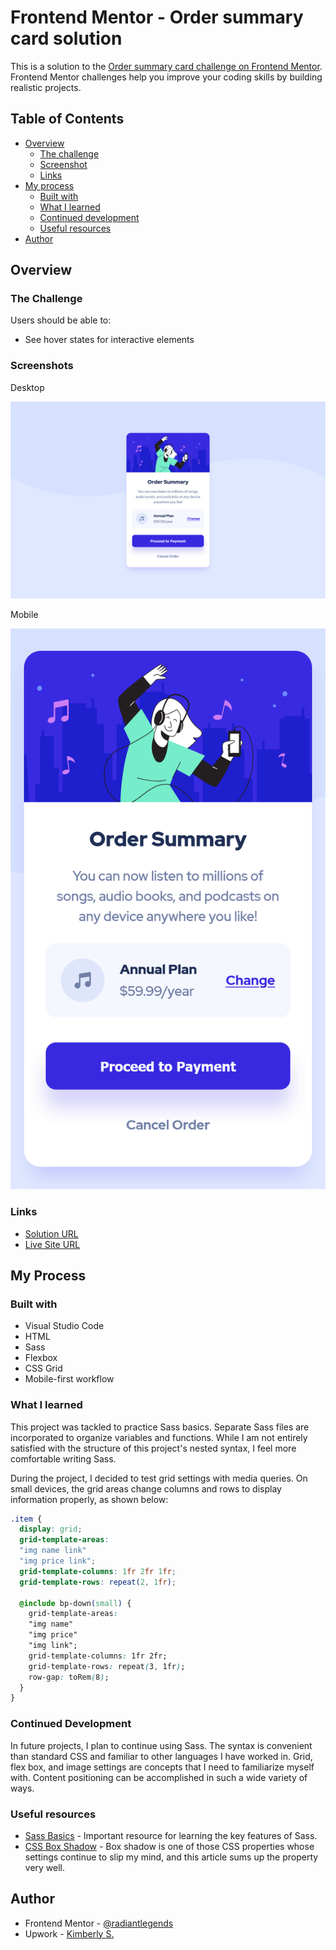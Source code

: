 # Frontend Mentor - Order summary card solution

This is a solution to the [Order summary card challenge on Frontend Mentor](https://www.frontendmentor.io/challenges/order-summary-component-QlPmajDUj). Frontend Mentor challenges help you improve your coding skills by building realistic projects. 

## Table of Contents

- [Overview](#overview)
  - [The challenge](#the-challenge)
  - [Screenshot](#screenshot)
  - [Links](#links)
- [My process](#my-process)
  - [Built with](#built-with)
  - [What I learned](#what-i-learned)
  - [Continued development](#continued-development)
  - [Useful resources](#useful-resources)
- [Author](#author)

## Overview

### The Challenge

Users should be able to:

- See hover states for interactive elements

### Screenshots
Desktop

![](./screenshot-desktop.png)

Mobile

![](./screenshot-mobile.png)

### Links

- [Solution URL](https://www.frontendmentor.io/solutions/order-summary-using-sass-flexbox-and-grid-cq25FqKoE)
- [Live Site URL](https://radiantlegends.github.io/order-summary-component/)

## My Process

### Built with

- Visual Studio Code
- HTML
- Sass
- Flexbox
- CSS Grid
- Mobile-first workflow

### What I learned

This project was tackled to practice Sass basics. Separate Sass files are incorporated to organize variables and functions. While I am not entirely satisfied with the structure of this project's nested syntax, I feel more comfortable writing Sass.

During the project, I decided to test grid settings with media queries. On small devices, the grid areas change columns and rows to display information properly, as shown below:

```css
.item {
  display: grid;
  grid-template-areas: 
  "img name link"
  "img price link";
  grid-template-columns: 1fr 2fr 1fr;
  grid-template-rows: repeat(2, 1fr);

  @include bp-down(small) {
    grid-template-areas:
    "img name"
    "img price"
    "img link";
    grid-template-columns: 1fr 2fr;
    grid-template-rows: repeat(3, 1fr);
    row-gap: toRem(8);
  }
}
```

### Continued Development

In future projects, I plan to continue using Sass. The syntax is convenient than standard CSS and familiar to other languages I have worked in. Grid, flex box, and image settings are  concepts that I need to familiarize myself with. Content positioning can be accomplished in such a wide variety of ways.

### Useful resources

- [Sass Basics](https://sass-lang.com/guide) - Important resource for learning the key features of Sass.
- [CSS Box Shadow](https://developer.mozilla.org/en-US/docs/Web/CSS/box-shadow) - Box shadow is one of those CSS properties whose settings continue to slip my mind, and this article sums up the property very well.

## Author

- Frontend Mentor - [@radiantlegends](https://www.frontendmentor.io/profile/radiantlegends)
- Upwork - [Kimberly S.](https://www.upwork.com/freelancers/~0193e4cf5120bb4dc5)